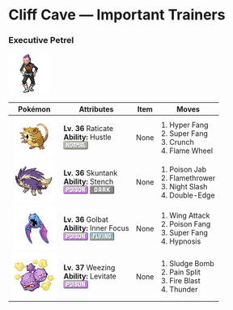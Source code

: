 # Cliff Cave — Important Trainers

### Executive Petrel

![Executive Petrel](../../assets/important_trainers/petrel.png "Executive Petrel")

| Pokémon | Attributes | Item | Moves |
|:-------:|------------|:----:|-------|
| ![Raticate](../../assets/sprites/raticate/front.gif "Raticate: Its whiskers help it to maintain balance. Its fangs never stop growing, so it gnaws to pare them down.") | **Lv. 36** Raticate<br>**Ability:** <span class="tooltip" title="Boosts the Attack stat, but lowers accuracy.">Hustle</span><br>![normal](../../assets/types/normal.png "Normal") | None | 1. <span class="tooltip" title="The user bites hard on the foe with its sharp front fangs. It may also make the target flinch.">Hyper Fang</span><br>2. <span class="tooltip" title="The user chomps hard on the foe with its sharp front fangs. It cuts the target’s HP to half.">Super Fang</span><br>3. <span class="tooltip" title="The user crunches up the foe with sharp fangs. It may also lower the target’s Defense stat.">Crunch</span><br>4. <span class="tooltip" title="The user cloaks itself in fire and charges at the foe. It may also leave the target with a burn.">Flame Wheel</span> |
| ![Skuntank](../../assets/sprites/skuntank/front.gif "Skuntank: It attacks by spraying a repugnant fluid from its tail, but the stench dulls after a few squirts.") | **Lv. 36** Skuntank<br>**Ability:** <span class="tooltip" title="The stench helps keep wild Pokémon away.">Stench</span><br>![poison](../../assets/types/poison.png "Poison") ![dark](../../assets/types/dark.png "Dark") | None | 1. <span class="tooltip" title="The foe is stabbed with a tentacle or arm steeped in poison. It may also poison the foe.">Poison Jab</span><br>2. <span class="tooltip" title="The foe is scorched with an intense blast of fire. The target may also be left with a burn.">Flamethrower</span><br>3. <span class="tooltip" title="The user slashes the foe the instant an opportunity arises. It has a high critical-hit ratio.">Night Slash</span><br>4. <span class="tooltip" title="A reckless, life- risking tackle. It also damages the user by a fairly large amount, however.">Double-Edge</span> |
| ![Golbat](../../assets/sprites/golbat/front.gif "Golbat: It can drink more than 10 ounces of blood at once. If it has too much, it gets heavy and flies clumsily.") | **Lv. 36** Golbat<br>**Ability:** <span class="tooltip" title="The Pokémon is protected from flinching.">Inner Focus</span><br>![poison](../../assets/types/poison.png "Poison") ![flying](../../assets/types/flying.png "Flying") | None | 1. <span class="tooltip" title="The foe is struck with large, imposing wings spread wide to inflict damage. ">Wing Attack</span><br>2. <span class="tooltip" title="The user bites the foe with toxic fangs. It may also leave the foe badly poisoned. ">Poison Fang</span><br>3. <span class="tooltip" title="The user chomps hard on the foe with its sharp front fangs. It cuts the target’s HP to half.">Super Fang</span><br>4. <span class="tooltip" title="The user employs hypnotic suggestion to make the target fall into a deep sleep.">Hypnosis</span> |
| ![Weezing](../../assets/sprites/weezing/front.gif "Weezing: Top-grade perfume is made using its internal poison gases by diluting them to the highest level.") | **Lv. 37** Weezing<br>**Ability:** <span class="tooltip" title="Gives full immunity to all Ground-type moves.">Levitate</span><br>![poison](../../assets/types/poison.png "Poison") | None | 1. <span class="tooltip" title="The user attacks by hurling filthy sludge at the foe. It may also poison the target.">Sludge Bomb</span><br>2. <span class="tooltip" title="The user adds its HP to the foe’s HP, then equally shares the combined HP with the foe.">Pain Split</span><br>3. <span class="tooltip" title="The foe is attacked with an intense blast of all-consuming fire. It may also leave the target with a burn.">Fire Blast</span><br>4. <span class="tooltip" title="A wicked thunderbolt is dropped on the foe to inflict damage. It may also leave the target paralyzed.">Thunder</span> |


